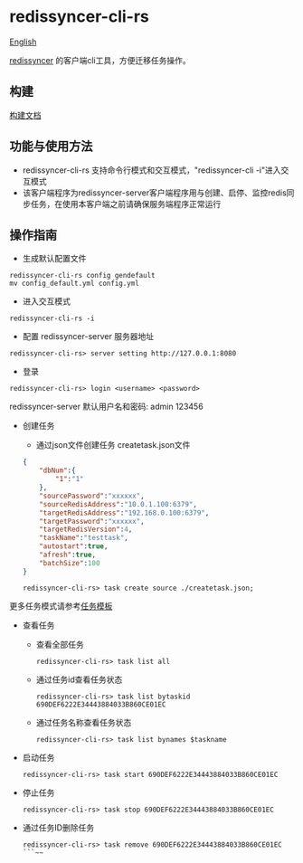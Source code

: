 # redissyncer-cli-rs

[English](README.md)

[redissyncer](https://github.com/TraceNature/redissyncer-server) 的客户端cli工具，方便迁移任务操作。

## 构建

[构建文档](https://github.com/TraceNature/redissyncer-cli-rs/blob/main/docs/build.md)

## 功能与使用方法

* redissyncer-cli-rs 支持命令行模式和交互模式，"redissyncer-cli -i"进入交互模式
* 该客户端程序为redissyncer-server客户端程序用与创建、启停、监控redis同步任务，在使用本客户端之前请确保服务端程序正常运行

## 操作指南

* 生成默认配置文件

```shell
redissyncer-cli-rs config gendefault
mv config_default.yml config.yml
```

* 进入交互模式

```shell
redissyncer-cli-rs -i
```

* 配置 redissyncer-server 服务器地址

```shell
redissyncer-cli-rs> server setting http://127.0.0.1:8080
```

* 登录

```shell
redissyncer-cli-rs> login <username> <password>
```

redissyncer-server 默认用户名和密码: admin 123456

* 创建任务

    * 通过json文件创建任务 createtask.json文件

   ```json
   {
       "dbNum":{
           "1":"1"
       },
       "sourcePassword":"xxxxxx",
       "sourceRedisAddress":"10.0.1.100:6379",
       "targetRedisAddress":"192.168.0.100:6379",
       "targetPassword":"xxxxxx",
       "targetRedisVersion":4,
       "taskName":"testtask",
       "autostart":true,
       "afresh":true,
       "batchSize":100
   }
   ```

   ```shell
   redissyncer-cli-rs> task create source ./createtask.json;
   ```

更多任务模式请参考[任务模板](https://github.com/TraceNature/redissyncer-cli-rs/tree/main/docs/taskjsonexample)

* 查看任务
    * 查看全部任务

      ```shell
      redissyncer-cli-rs> task list all
      ```

    * 通过任务id查看任务状态

      ```shell
      redissyncer-cli-rs> task list bytaskid 690DEF6222E34443884033B860CE01EC
      ```

    * 通过任务名称查看任务状态

      ```shell
      redissyncer-cli-rs> task list bynames $taskname
      ```


* 启动任务

   ```shell
   redissyncer-cli-rs> task start 690DEF6222E34443884033B860CE01EC
   ```

* 停止任务

   ```shell
   redissyncer-cli-rs> task stop 690DEF6222E34443884033B860CE01EC
   ```

* 通过任务ID删除任务

   ```shell
   redissyncer-cli-rs> task remove 690DEF6222E34443884033B860CE01EC
   ```~~
